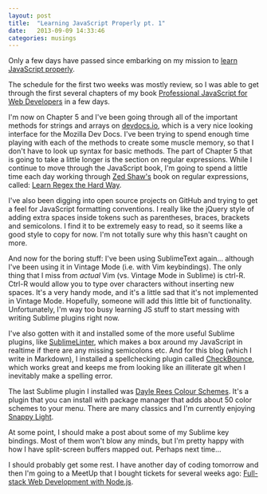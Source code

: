 ```yaml
---
layout: post
title:  "Learning JavaScript Properly pt. 1"
date:   2013-09-09 14:33:46
categories: musings
---
```


Only a few days have passed since embarking on my mission to [learn JavaScript properly](http://javascriptissexy.com/how-to-learn-javascript-properly/).

The schedule for the first two weeks was mostly review, so I was able to get through the first several chapters of my book [Professional JavaScript for Web Developers](http://www.amazon.com/Professional-JavaScript-Developers-Nicholas-Zakas/dp/1118026691/ref=dp_ob_title_bk) in a few days.

I'm now on Chapter 5 and I've been going through all of the important methods for strings and arrays on [devdocs.io](http://devdocs.io/), which is a very nice looking interface for the Mozilla Dev Docs. I've been trying to spend enough time playing with each of the methods to create some muscle memory, so that I don't have to look up syntax for basic methods. The part of Chapter 5 that is going to take a little longer is the section on regular expressions. While I continue to move through the JavaScript book, I'm going to spend a little time each day working through [Zed Shaw's](http://www.zedshaw.com) book on regular expressions, called: [Learn Regex the Hard Way](http://regex.learncodethehardway.org/book/).

I've also been digging into open source projects on GitHub and trying to get a feel for JavaScript formatting conventions. I really like the jQuery style of adding extra spaces inside tokens such as parentheses, braces, brackets and semicolons. I find it to be extremely easy to read, so it seems like a good style to copy for now. I'm not totally sure why this hasn't caught on more.

And now for the boring stuff: I've been using SublimeText again... although I've been using it in Vintage Mode (i.e. with Vim keybindings). The only thing that I miss from *actual* Vim (vs. Vintage Mode in Sublime) is ctrl-R. Ctrl-R would allow you to type over characters without inserting new spaces. It's a very handy mode, and it's a little sad that it's not implemented in Vintage Mode. Hopefully, someone will add this little bit of functionality. Unfortunately, I'm way too busy learning JS stuff to start messing with writing Sublime plugins right now.

I've also gotten with it and installed some of the more useful Sublime plugins, like [SublimeLinter](https://github.com/SublimeLinter/SublimeLinter), which makes a box around my JavaScript in realtime if there are any missing semicolons etc. And for this blog (which I write in Markdown), I installed a spellchecking plugin called [CheckBounce](https://github.com/phyllisstein/CheckBounce), which works great and keeps me from looking like an illiterate git when I inevitably make a spelling error.

The last Sublime plugin I installed was [Dayle Rees Colour Schemes](https://github.com/daylerees/colour-schemes). It's a plugin that you can install with package manager that adds about 50 color schemes to your menu. There are many classics and I'm currently enjoying [Snappy Light](https://github.com/daylerees/colour-schemes/blob/master/screenshots/snappylight.png).

    

At some point, I should make a post about some of my Sublime key bindings. Most of them won't blow any minds, but I'm pretty happy with how I have split-screen buffers mapped out. Perhaps next time...

I should probably get some rest. I have another day of coding tomorrow and then I'm going to a MeetUp that I bought tickets for several weeks ago: [Full-stack Web Development with Node.js](http://www.meetup.com/codecrewny/events/136333482/).


